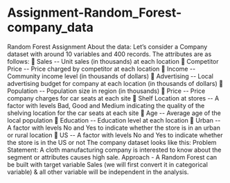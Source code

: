 # Assignment-Random_Forest-company_data
Random Forest   Assignment   About the data:  Let’s consider a Company dataset with around 10 variables and 400 records.  The attributes are as follows:   Sales -- Unit sales (in thousands) at each location  Competitor Price -- Price charged by competitor at each location  Income -- Community income level (in thousands of dollars)  Advertising -- Local advertising budget for company at each location (in thousands of dollars)  Population -- Population size in region (in thousands)  Price -- Price company charges for car seats at each site  Shelf Location at stores -- A factor with levels Bad, Good and Medium indicating the quality of the shelving location for the car seats at each site  Age -- Average age of the local population  Education -- Education level at each location  Urban -- A factor with levels No and Yes to indicate whether the store is in an urban or rural location  US -- A factor with levels No and Yes to indicate whether the store is in the US or not The company dataset looks like this:    Problem Statement: A cloth manufacturing company is interested to know about the segment or attributes causes high sale.  Approach - A Random Forest can be built with target variable Sales (we will first convert it in categorical variable) &amp; all other variable will be independent in the analysis.  
